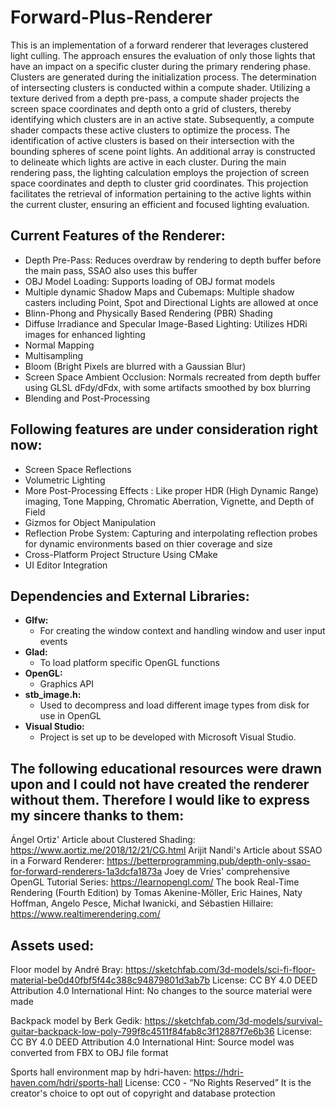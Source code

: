 # Forward-Plus-Renderer

This is an implementation of a forward renderer that leverages clustered light culling. The approach ensures the evaluation of only those lights that have an impact on a specific cluster during the primary rendering phase. Clusters are generated during the initialization process. The determination of intersecting clusters is conducted within a compute shader. Utilizing a texture derived from a depth pre-pass, a compute shader projects the screen space coordinates and depth onto a grid of clusters, thereby identifying which clusters are in an active state.
Subsequently, a compute shader compacts these active clusters to optimize the process. The identification of active clusters is based on their intersection with the bounding spheres of scene point lights. An additional array is constructed to delineate which lights are active in each cluster. During the main rendering pass, the lighting calculation employs the projection of screen space coordinates and depth to cluster grid coordinates. This projection facilitates the retrieval of information pertaining to the active lights within the current cluster, ensuring an efficient and focused lighting evaluation.

## Current Features of the Renderer:

- Depth Pre-Pass: Reduces overdraw by rendering to depth buffer before the main pass, SSAO also uses this buffer
- OBJ Model Loading: Supports loading of OBJ format models
- Multiple dynamic Shadow Maps and Cubemaps: Multiple shadow casters including Point, Spot and Directional Lights are allowed at once
- Blinn-Phong and Physically Based Rendering (PBR) Shading
- Diffuse Irradiance and Specular Image-Based Lighting: Utilizes HDRi images for enhanced lighting
- Normal Mapping
- Multisampling
- Bloom (Bright Pixels are blurred with a Gaussian Blur)
- Screen Space Ambient Occlusion: Normals recreated from depth buffer using GLSL dFdy/dFdx, with some artifacts smoothed by box blurring
- Blending and Post-Processing

## Following features are under consideration right now:

- Screen Space Reflections
- Volumetric Lighting
- More Post-Processing Effects : Like proper HDR (High Dynamic Range) imaging, Tone Mapping, Chromatic Aberration, Vignette, and Depth of Field
- Gizmos for Object Manipulation
- Reflection Probe System: Capturing and interpolating reflection probes for dynamic environments based on thier coverage and size
- Cross-Platform Project Structure Using CMake
- UI Editor Integration

## Dependencies and External Libraries:
* **Glfw:**
	- For creating the window context and handling window and user input events
* **Glad:**
	- To load platform specific OpenGL functions
* **OpenGL:**
	- Graphics API
* **stb_image.h:**
	- Used to decompress and load different image types from disk for use in OpenGL
* **Visual Studio:**
	- Project is set up to be developed with Microsoft Visual Studio.
	
## The following educational resources were drawn upon and I could not have created the renderer without them. Therefore I would like to express my sincere thanks to them:
Ángel Ortiz' Article about Clustered Shading: https://www.aortiz.me/2018/12/21/CG.html
Arijit Nandi's Article about SSAO in a Forward Renderer: https://betterprogramming.pub/depth-only-ssao-for-forward-renderers-1a3dcfa1873a
Joey de Vries' comprehensive OpenGL Tutorial Series: https://learnopengl.com/
The book Real-Time Rendering (Fourth Edition) by Tomas Akenine-Möller, Eric Haines, Naty Hoffman, Angelo Pesce, Michał Iwanicki, and Sébastien Hillaire: https://www.realtimerendering.com/

## Assets used:
Floor model by André Bray:
https://sketchfab.com/3d-models/sci-fi-floor-material-be0d40fbf5f44c388c94879801d3ab7b
License:
CC BY 4.0 DEED
Attribution 4.0 International
Hint:
No changes to the source material were made

Backpack model by Berk Gedik:
https://sketchfab.com/3d-models/survival-guitar-backpack-low-poly-799f8c4511f84fab8c3f12887f7e6b36
License:
CC BY 4.0 DEED
Attribution 4.0 International
Hint:
Source model was converted from FBX to OBJ file format

Sports hall environment map by hdri-haven:
https://hdri-haven.com/hdri/sports-hall
License:
CC0 - “No Rights Reserved”
It is the creator's choice to opt out of copyright and database protection